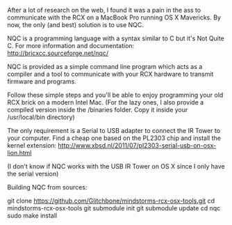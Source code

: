 After a lot of research on the web, I found it was a pain in the ass to communicate with the RCX on a MacBook Pro running OS X Mavericks.
By now, the only (and best) solution is to use NQC.

NQC is a programming language with a syntax similar to C but it's Not Quite C. 
For more information and documentation:
http://bricxcc.sourceforge.net/nqc/

NQC is provided as a simple command line program which acts as a compiler and a tool to communicate with your RCX hardware to transmit firmware and programs.

Follow these simple steps and you'll be able to enjoy programming your old RCX brick on a modern Intel Mac.
(For the lazy ones, I also provide a compiled version inside the /binaries folder. Copy it inside your /usr/local/bin directory)

The only requirement is a Serial to USB adapter to connect the IR Tower to your computer. 
Find a cheap one based on the PL2303 chip and install the kernel extension: http://www.xbsd.nl/2011/07/pl2303-serial-usb-on-osx-lion.html

(I don't know if NQC works with the USB IR Tower on OS X since I only have the serial version)

Building NQC from sources:

git clone https://github.com/Glitchbone/mindstorms-rcx-osx-tools.git
cd mindstorms-rcx-osx-tools
git submodule init
git submodule update
cd nqc
sudo make install